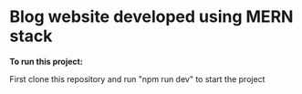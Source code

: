 # Blog website developed using MERN stack

**To run this project:**

First clone this repository and run "npm run dev" to start the project
